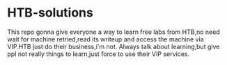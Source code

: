 # HTB-solutions
This repo gonna give everyone a way to learn free labs from HTB,no need wait for machine retried,read its writeup and access the machine via VIP.HTB just do their business,i'm not. 
Always talk about learning,but give ppl not really things to learn,just force to use their VIP services.
